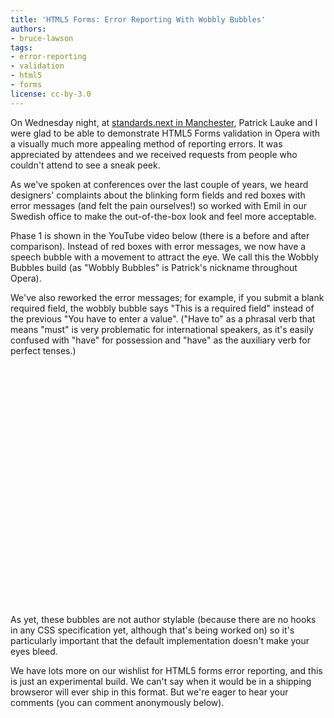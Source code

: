 ```yaml
---
title: 'HTML5 Forms: Error Reporting With Wobbly Bubbles'
authors:
- bruce-lawson
tags:
- error-reporting
- validation
- html5
- forms
license: cc-by-3.0
---
```


<p>On Wednesday night, at <a href="http://standards-next.org/2010/09/html5-from-the-ground-up/">standards.next in Manchester</a>, Patrick Lauke and I were glad to be able to demonstrate HTML5 Forms validation in Opera with a visually much more appealing method of reporting errors. It was appreciated by attendees and we received requests from people who couldn&#39;t attend to see a sneak peek.</p>

<p>As we&#39;ve spoken at conferences over the last couple of years, we heard designers&#39; complaints about the blinking form fields and red boxes with error messages (and felt the pain ourselves!) so worked with Emil in our Swedish office to make the out-of-the-box look and feel more acceptable.</p>

<p>Phase 1 is shown in the YouTube video below (there is a before and after comparison). Instead of red boxes with error messages, we now have a speech bubble with a movement to attract the eye. We call this the Wobbly Bubbles build (as &quot;Wobbly Bubbles&quot; is Patrick&#39;s nickname throughout Opera).</p>

<p>We&#39;ve also reworked the error messages; for example, if you submit a blank required field, the wobbly bubble says &quot;This is a required field&quot; instead of the previous &quot;You have to enter a value&quot;. (&quot;Have to&quot; as a phrasal verb that means &quot;must&quot; is very problematic for international speakers, as it&#39;s easily confused with &quot;have&quot; for possession and &quot;have&quot; as the auxiliary verb for perfect tenses.)</p>

<object width="480" height="385"><param name="movie" value="https://www.youtube.com/v/r20OjmbB2xA?fs=1&amp;amp;hl=en_GB" /><param name="allowFullScreen" value="true" /><param name="allowscriptaccess" value="never" /><embed src="https://www.youtube.com/v/r20OjmbB2xA?fs=1&amp;amp;hl=en_GB" type="application/x-shockwave-flash" allowfullscreen="true" width="480" height="385" allowscriptaccess="never" /></object>

<p>As yet, these bubbles are not author stylable (because there are no hooks in any CSS specification yet, although that&#39;s being worked on) so it&#39;s particularly important that the default implementation doesn&#39;t make your eyes bleed.</p>

<p>We have lots more on our wishlist for HTML5 forms error reporting, and this is just an experimental build. We can&#39;t say when it would be in a shipping browseror will ever ship in this format. But we&#39;re eager to hear your comments (you can comment anonymously below).</p>
